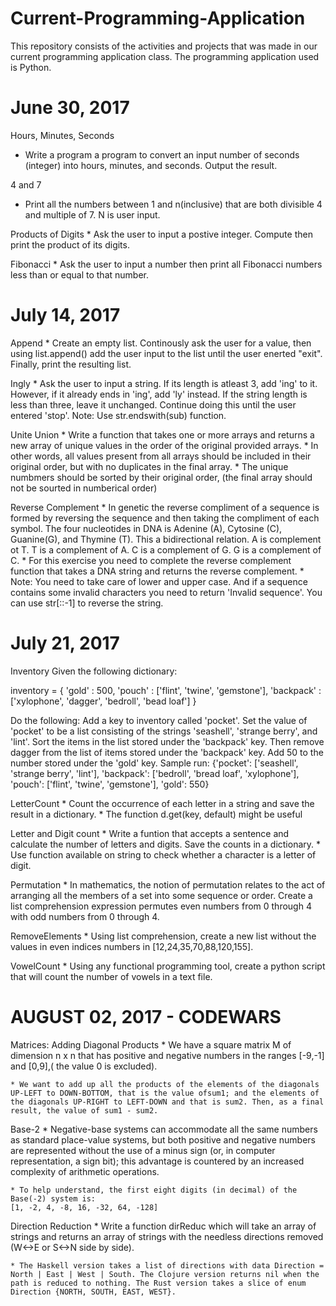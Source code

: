 # Current-Programming-Application

This repository consists of the activities and projects that was made in our current programming application class. The programming application used is Python.

# June 30, 2017
Hours, Minutes, Seconds
* Write a program a program to convert an input number of seconds (integer) into hours, minutes, and seconds. Output the result.

4 and 7
* Print all the numbers between 1 and n(inclusive) that are both divisible 4 and multiple of 7. N is user input.

Products of Digits
	* Ask the user to input a postive integer. Compute then print the product of its digits.

Fibonacci
	* Ask the user to input a number then print all Fibonacci numbers less than or equal to that number.

# July 14, 2017
Append
	* Create an empty list. Continously ask the user for a value, then using list.append() add the user input to the list until the user enerted "exit". Finally, print the resulting list.

Ingly
	* Ask the user to input a string. If its length is atleast 3, add 'ing' to it. However, if it already ends in 'ing', add 'ly' instead. If the string length is less than three, leave it unchanged. Continue doing this until the user entered 'stop'. Note: Use str.endswith(sub) function.

Unite Union
	* Write a function that takes one or more arrays and returns a new array of unique values in the order of the original provided arrays.
	* In other words, all values present from all arrays should be included in their original order, but with no duplicates in the final array.
	* The unique numbmers should be sorted by their original order, (the final array should not be sourted in numberical order)

Reverse Complement
	* In genetic the reverse compliment of a sequence is formed by reversing the sequence and then taking the compliment of each symbol. The four nucleotides in DNA is Adenine (A), Cytosine (C), Guanine(G), and Thymine (T). This a bidirectional relation.
		A is complement ot T. T is a complement of A. C is a complement of G. G is a complement of C.
	* For this exercise you need to complete the reverse complement function that takes a DNA string and returns the reverse complement.
	* Note: You need to take care of lower and upper case. And if a sequence contains some invalid characters you need to return 'Invalid sequence'. You can use str[::-1] to reverse the string.

# July 21, 2017
Inventory
Given the following dictionary:

inventory = {
	'gold' : 500,
	'pouch' : ['flint', 'twine', 'gemstone'],
	'backpack' : ['xylophone', 'dagger', 'bedroll', 'bead loaf']
}

Do the following:
Add a key to inventory called 'pocket'.
Set the value of 'pocket' to be a list consisting of the strings 'seashell', 'strange berry', and 'lint'.
Sort the items in the list stored under the 'backpack' key.
Then remove dagger from the list of items stored under the 'backpack' key.
Add 50 to the number stored under the 'gold' key.
Sample run: {'pocket': ['seashell', 'strange berry', 'lint'], 'backpack': ['bedroll', 'bread loaf', 'xylophone'], 'pouch': ['flint', 'twine', 'gemstone'], 'gold': 550}

LetterCount
	* Count the occurrence of each letter in a string and save the result in a dictionary. 
	* The function d.get(key, default) might be useful

Letter and Digit count
	* Write a funtion that accepts a sentence and calculate the number of letters and digits. Save the counts in a dictionary.
	* Use function available on string to check whether a character is a letter of digit.

Permutation
	* In mathematics, the notion of permutation relates to the act of arranging all the members of a set into some sequence or order. Create a list comprehension expression permutes even numbers from 0 through 4 with odd numbers from 0 through 4.

RemoveElements
	* Using list comprehension, create a new list without the values in even indices numbers in [12,24,35,70,88,120,155].

VowelCount
	* Using any functional programming tool, create a python script that will count the number of vowels in a text file. 

# AUGUST 02, 2017 - CODEWARS
Matrices: Adding Diagonal Products
	* We have a square matrix M of dimension n x n that has positive and negative numbers in the ranges [-9,-1] and [0,9],( the value 0 is excluded).

	* We want to add up all the products of the elements of the diagonals UP-LEFT to DOWN-BOTTOM, that is the value ofsum1; and the elements of the diagonals UP-RIGHT to LEFT-DOWN and that is sum2. Then, as a final result, the value of sum1 - sum2.

Base-2
	* Negative-base systems can accommodate all the same numbers as standard place-value systems, but both positive and negative numbers are represented without the use of a minus sign (or, in computer representation, a sign bit); this advantage is countered by an increased complexity of arithmetic operations.

	* To help understand, the first eight digits (in decimal) of the Base(-2) system is:
	[1, -2, 4, -8, 16, -32, 64, -128]

Direction Reduction
	* Write a function dirReduc which will take an array of strings and returns an array of strings with the needless directions removed (W<->E or S<->N side by side).

	* The Haskell version takes a list of directions with data Direction = North | East | West | South. The Clojure version returns nil when the path is reduced to nothing. The Rust version takes a slice of enum Direction {NORTH, SOUTH, EAST, WEST}.